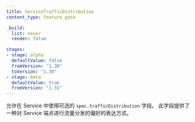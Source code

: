 ```yaml
---
title: ServiceTrafficDistribution
content_type: feature_gate

_build:
  list: never
  render: false

stages:
- stage: alpha 
  defaultValue: false
  fromVersion: "1.30"
  toVersion: "1.30"
- stage: beta
  defaultValue: true
  fromVersion: "1.31"
---
```


<!--
Allows usage of the optional `spec.trafficDistribution` field in Services. The
field offers a way to express preferences for how traffic is distributed to
Service endpoints.
-->
允许在 Service 中使用可选的 `spec.trafficDistribution` 字段。
此字段提供了一种对 Service 端点进行流量分发的偏好的表达方式。
